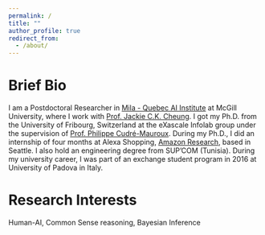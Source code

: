 ```yaml
---
permalink: /
title: ""
author_profile: true
redirect_from: 
  - /about/
---
```


# Brief Bio
I am a Postdoctoral Researcher in [Mila - Quebec AI Institute](https://mila.quebec/) at McGill University, where I work with [Prof. Jackie C.K. Cheung](https://www.cs.mcgill.ca/~jcheung/). I got my Ph.D. from the University of Fribourg, Switzerland at the eXascale Infolab group under the supervision of [Prof. Philippe Cudré-Mauroux](https://exascale.info/phil/). During my Ph.D., I did an internship of four months at Alexa Shopping, [Amazon Research](https://www.amazon.science/), based in Seattle. I also hold an engineering degree from SUP’COM (Tunisia). During my university career, I was part of an exchange student program in 2016 at University of Padova in Italy. 


# Research Interests
Human-AI, Common Sense reasoning, Bayesian Inference


